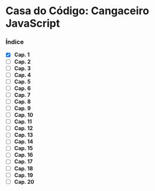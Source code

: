 # Casa do Código: Cangaceiro JavaScript

### Índice

- [x] **Cap. 1**
- [ ] **Cap. 2**
- [ ] **Cap. 3**
- [ ] **Cap. 4**
- [ ] **Cap. 5**
- [ ] **Cap. 6**
- [ ] **Cap. 7**
- [ ] **Cap. 8**
- [ ] **Cap. 9**
- [ ] **Cap. 10**
- [ ] **Cap. 11**
- [ ] **Cap. 12**
- [ ] **Cap. 13**
- [ ] **Cap. 14**
- [ ] **Cap. 15**
- [ ] **Cap. 16**
- [ ] **Cap. 17**
- [ ] **Cap. 18**
- [ ] **Cap. 19**
- [ ] **Cap. 20**
